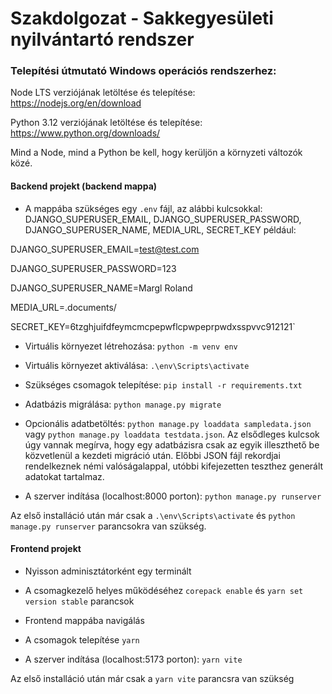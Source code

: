 # Szakdolgozat - Sakkegyesületi nyilvántartó rendszer

### Telepítési útmutató Windows operációs rendszerhez:

Node LTS verziójának letöltése és telepítése: https://nodejs.org/en/download

Python 3.12 verziójának letöltése és telepítése: https://www.python.org/downloads/

Mind a Node, mind a Python be kell, hogy kerüljön a környzeti változók közé.

#### Backend projekt (backend mappa)

- A mappába szükséges egy `.env` fájl, az alábbi kulcsokkal: DJANGO_SUPERUSER_EMAIL, DJANGO_SUPERUSER_PASSWORD, DJANGO_SUPERUSER_NAME, MEDIA_URL, SECRET_KEY például:

DJANGO_SUPERUSER_EMAIL=test@test.com

DJANGO_SUPERUSER_PASSWORD=123

DJANGO_SUPERUSER_NAME=Margl Roland

MEDIA_URL=.documents/

SECRET_KEY=6tzghjuifdfeymcmcpepwflcpwpeprpwdxsspvvc912121`

- Virtuális környezet létrehozása: `python -m venv env`

- Virtuális környezet aktiválása: `.\env\Scripts\activate`

- Szükséges csomagok telepítése: `pip install -r requirements.txt`

- Adatbázis migrálása: `python manage.py migrate`

- Opcionális adatbetöltés: `python manage.py loaddata sampledata.json` vagy `python manage.py loaddata testdata.json`. Az elsődleges kulcsok úgy vannak megírva, hogy egy adatbázisra csak az egyik illeszthető be közvetlenül a kezdeti migráció után. Előbbi JSON fájl rekordjai rendelkeznek némi valóságalappal, utóbbi kifejezetten teszthez generált adatokat tartalmaz.

- A szerver indítása (localhost:8000 porton): `python manage.py runserver`

Az első installáció után már csak a `.\env\Scripts\activate` és `python manage.py runserver` parancsokra van szükség.

#### Frontend projekt

- Nyisson adminisztátorként egy terminált

- A csomagkezelő helyes működéséhez `corepack enable` és `yarn set version stable` parancsok

- Frontend mappába navigálás

- A csomagok telepítése `yarn`

- A szerver indítása (localhost:5173 porton): `yarn vite`

Az első installáció után már csak a `yarn vite` parancsra van szükség
